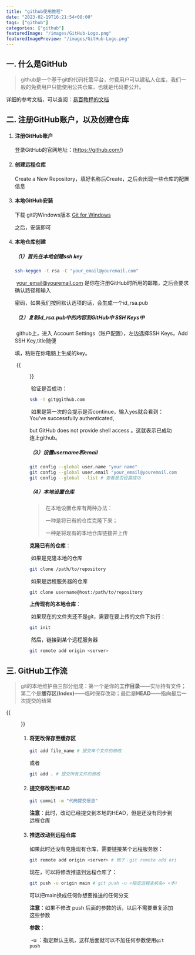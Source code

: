```yaml
---
title: "github使用教程"
date: "2023-02-19T16:21:54+08:00"
tags: ["github"]
categories: ["github"]
featuredImage: "/images/GitHub-Logo.png"
featuredImagePreview: "/images/GitHub-Logo.png" 
---
```

## 一. 什么是GitHub

> ​	github是一个基于git的代码托管平台，付费用户可以建私人仓库，我们一般的免费用户只能使用公共仓库，也就是代码要公开。

详细的参考文档，可以查阅：[易百教程的文档](https://www.yiibai.com/git/)

## 二. 注册GitHub账户，以及创建仓库

1. #### 注册GitHub账户

   登录GitHub的官网地址：(https://github.com/)

2. #### 创建远程仓库

   Create a New Repository，填好名称后Create，之后会出现一些仓库的配置信息

3. #### 本地GitHub安装

   下载 git的Windows版本 [Git for Windows](https://gitforwindows.org/)

   之后，安装即可

4. #### 本地仓库创建

   ##### （1）首先在本地创建ssh key

   ```bash
   ssh-keygen -t rsa -C "your_email@youremail.com"
   ```

   ​	your_email@youremail.com 是你在注册GitHub时所用的邮箱，之后会要求确认路径和输入

   密码，如果我们按照默认选项的话，会生成一个id_rsa.pub

   ##### （2）复制id_rsa.pub中的内容到GitHub中 SSH Keys中

   ​	github上，进入 Account Settings（账户配置），左边选择SSH Keys，Add SSH Key,title随便

   填，粘贴在你电脑上生成的key。

   ​	{{<figure src="/images/GitHub-sshkeys.png" title="git三部分">}}

   ​	验证是否成功：

   ```bash
   ssh -T git@github.com
   ```

   ​	如果是第一次的会提示是否continue，输入yes就会看到：You've successfully authenticated, 

   but GitHub does not provide shell access 。这就表示已成功连上github。

   ##### （3）设置username和email

   ```bash
   git config --global user.name "your name"
   git config --global user.email "your_email@youremail.com"
   git config --global --list # 查看是否设置成功
   ```

   ##### （4）本地设置仓库

   > ​	在本地设置仓库有两种办法：
   >
   > ​			一种是将已有的仓库克隆下来；
   >
   > ​			一种是将现有的本地仓库链接并上传

   **克隆已有的仓库**：

   ​	如果是克隆本地的仓库

   ```bash
   git clone /path/to/repository 
   ```

   ​	如果是远程服务器的仓库

   ```bash
   git clone username@host:/path/to/repository
   ```

   **上传现有的本地仓库**：

   ​	如果现在的文件夹还不是git，需要在要上传的文件下执行：

   ```bash
   git init
   ```

   ​	然后，链接到某个远程服务器

   ```bash
   git remote add origin <server>
   ```
	

   

## 三. GitHub工作流

> ​	git的本地维护由三部分组成：第一个是你的**工作目录**——实际持有文件；第二个是**缓存区(Index)**——临时保存改动；最后是**HEAD**——指向最后一次提交的结果

{{<figure src="/images/GitHub-trees.png" title="git三部分">}}
1. #### 将更改保存至缓存区

   ```bash
   git add file_name # 提交单个文件的修改
   ```

   或者

   ```bash
   git add . # 提交所有文件的修改
   ```

2. #### 提交修改到HEAD

   ```bash
   git commit -m "代码提交信息"
   ```

   **注意**：此时，改动已经提交到本地的HEAD，但是还没有同步到远程仓库

3. #### 推送改动到远程仓库

   如果此时还没有克隆现有仓库，需要链接某个远程服务器：

   ```bash
   git remote add origin <server> # 例子：git remote add origin git@github.com:liangyi0506/liangyi0506.github.io.git
   ```

   现在，可以将修改推送到远程仓库了：

   ```bash
   git push -u origin main # git push -u <指定远程主机名> <本地分支名>:<远程分支名>
   ```

   可以把main换成任何你想要推送的任何分支

   **注意**：如果不修改 push 后面的参数的话，以后不需要重复添加这些参数

   **参数**：

   ​	-u ：指定默认主机，这样后面就可以不加任何参数使用`git push`
   # 

